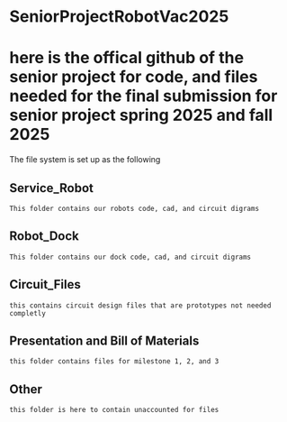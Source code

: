 # SeniorProjectRobotVac2025
# here is the offical github of the senior project for code, and files needed for the final submission for senior project spring 2025 and fall 2025

The file system is set up as the following

## Service_Robot
	This folder contains our robots code, cad, and circuit digrams 

## Robot_Dock 
	This folder contains our dock code, cad, and circuit digrams

## Circuit_Files
	this contains circuit design files that are prototypes not needed completly

## Presentation and Bill of Materials
	this folder contains files for milestone 1, 2, and 3
## Other
	this folder is here to contain unaccounted for files
